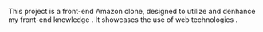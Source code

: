 This project is a front-end Amazon clone, designed to utilize and denhance my front-end knowledge . It showcases the use of web technologies .
